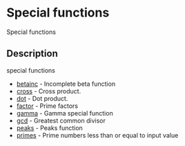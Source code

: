 # Special functions

Special functions

## Description

special functions

- [betainc](betainc.md) - Incomplete beta function
- [cross](cross.md) - Cross product.
- [dot](dot.md) - Dot product.
- [factor](factor.md) - Prime factors
- [gamma](gamma.md) - Gamma special function
- [gcd](gcd.md) - Greatest common divisor
- [peaks](peaks.md) - Peaks function
- [primes](primes.md) - Prime numbers less than or equal to input value

